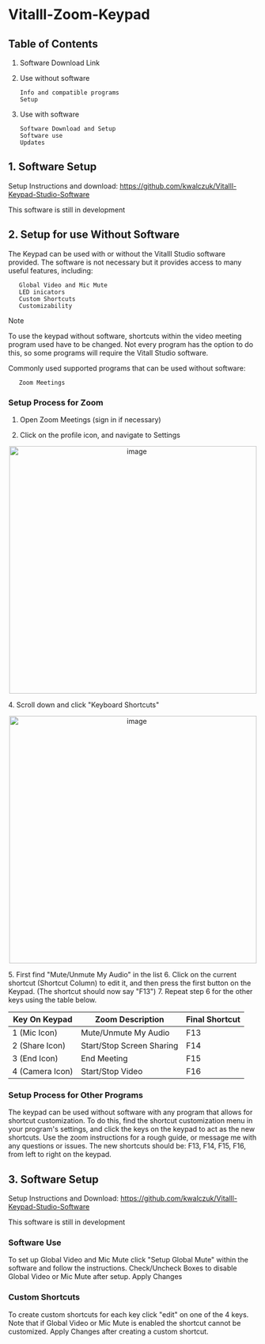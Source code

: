 # Vitalll-Zoom-Keypad

## Table of Contents
1. Software Download Link
2. Use without software

       Info and compatible programs
       Setup

3. Use with software
   
       Software Download and Setup
       Software use
       Updates

## 1. Software Setup

Setup Instructions and download:
https://github.com/kwalczuk/Vitalll-Keypad-Studio-Software

This software is still in development


## 2. Setup for use **Without** Software 

The Keypad can be used with or without the Vitalll Studio software provided. The software is not necessary but it provides access to many useful features, including:

       Global Video and Mic Mute
       LED inicators
       Custom Shortcuts
       Customizability 

> [!NOTE]
> To use the keypad without software, shortcuts within the video meeting program used have to be changed. Not every program has the option to do this, so some programs will require the Vitall Studio software. 


Commonly used supported programs that can be used without software:

       Zoom Meetings

### Setup Process for Zoom

1. Open Zoom Meetings (sign in if necessary)

3. Click on the profile icon, and navigate to Settings
<p align="center">
       <img width="500" alt="image" src="https://github.com/kwalczuk/Vitalll-Zoom-Keypad/assets/44985287/b5997d9b-6eea-4f11-bd8d-2143fa96682b">
</p>
4. Scroll down and click "Keyboard Shortcuts"

<p align="center">
       <img width="500" alt="image" src="https://github.com/kwalczuk/Vitalll-Zoom-Keypad/assets/44985287/89640dea-3779-4698-a3ac-437eae8a3047">
</p>
5. First find "Mute/Unmute My Audio" in the list
6. Click on the current shortcut (Shortcut Column) to edit it, and then press the first button on the Keypad. (The shortcut should now say "F13")
7. Repeat step 6 for the other keys using the table below.


| Key On Keypad  | Zoom Description | Final Shortcut |
| -------------  | ------------- | ------------- |
| 1 (Mic Icon)  | Mute/Unmute My Audio  | F13 |
| 2 (Share Icon)  | Start/Stop Screen Sharing  | F14 |
| 3 (End Icon)  | End Meeting  | F15 |
| 4 (Camera Icon)  | Start/Stop Video  | F16 |

### Setup Process for Other Programs

The keypad can be used without software with any program that allows for shortcut customization. To do this, find the shortcut customization menu in your program's settings, and click the keys on the keypad to act as the new shortcuts. Use the zoom instructions for a rough guide, or message me with any questions or issues. The new shortcuts should be: F13, F14, F15, F16, from left to right on the keypad.

## 3. Software Setup

Setup Instructions and Download:
https://github.com/kwalczuk/Vitalll-Keypad-Studio-Software

This software is still in development

### Software Use
To set up Global Video and Mic Mute click "Setup Global Mute" within the software and follow the instructions.
Check/Uncheck Boxes to disable Global Video or Mic Mute after setup.
Apply Changes

### Custom Shortcuts
To create custom shortcuts for each key click "edit" on one of the 4 keys. 
Note that if Global Video or Mic Mute is enabled the shortcut cannot be customized.
Apply Changes after creating a custom shortcut. 


